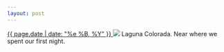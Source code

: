 ```yaml
---
layout: post
---
```


<p>
  <a href="/151">
    <time>{{ page.date | date: "%e %B, %Y" }}</time>
  </a>
  <a href="/151"><img src="{{ site.assets_url }}/151.jpg"/></a>
  <span>Laguna Colorada. Near where we spent our first night.</span>
</p>
